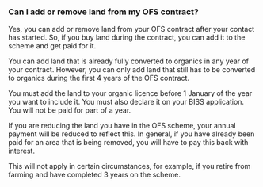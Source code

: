 ###  **Can I add or remove land from my OFS contract?**

Yes, you can add or remove land from your OFS contract after your contact has
started. So, if you buy land during the contract, you can add it to the scheme
and get paid for it.

You can add land that is already fully converted to organics in any year of
your contract. However, you can only add land that still has to be converted
to organics during the first 4 years of the OFS contract.

You must add the land to your organic licence before 1 January of the year you
want to include it. You must also declare it on your BISS application. You
will not be paid for part of a year.

If you are reducing the land you have in the OFS scheme, your annual payment
will be reduced to reflect this. In general, if you have already been paid for
an area that is being removed, you will have to pay this back with interest.

This will not apply in certain circumstances, for example, if you retire from
farming and have completed 3 years on the scheme.
